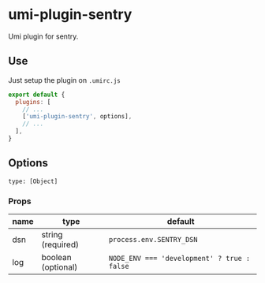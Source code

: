# umi-plugin-sentry

Umi plugin for sentry.

## Use

Just setup the plugin on `.umirc.js`

```js
export default {
  plugins: [
    // ...
    ['umi-plugin-sentry', options],
    // ...
  ],
}
```

## Options

`type: [Object]`

### Props

| name                | type               | default                                      |
|---------------------|--------------------|----------------------------------------------|
| dsn                 | string (required)  | `process.env.SENTRY_DSN`                     |
| log                 | boolean (optional) | `NODE_ENV === 'development' ? true : false`  |

